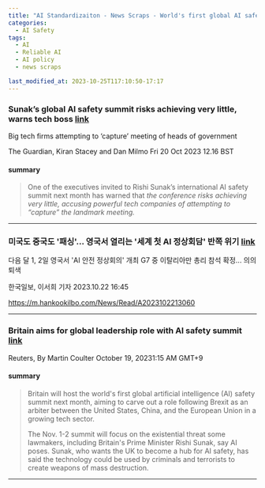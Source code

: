 ```yaml
---
title: "AI Standardizaiton - News Scraps - World's first global AI safety summit"
categories:
  - AI Safety
tags:
  - AI
  - Reliable AI
  - AI policy
  - news scraps

last_modified_at: 2023-10-25T117:10:50-17:17
---
```


### Sunak’s global AI safety summit risks achieving very little, warns tech boss [link](https://www.theguardian.com/technology/2023/oct/20/rishi-sunak-global-ai-safety-summit-connor-leahy)

Big tech firms attempting to ‘capture’ meeting of heads of government

The Guardian, Kiran Stacey and Dan Milmo
Fri 20 Oct 2023 12.16 BST


#### summary
> One of the executives invited to Rishi Sunak’s international AI safety summit next month has warned that <em> the conference risks achieving very little, accusing powerful tech companies of attempting to “capture” the landmark meeting. </em>


---

###  미국도 중국도 '패싱'... 영국서 열리는 '세계 첫 AI 정상회담' 반쪽 위기 [link](https://www.reuters.com/technology/britain-aims-global-leadership-role-with-ai-safety-summit-2023-10-18/)

다음 달 1, 2일 영국서 'AI 안전 정상회의' 개최
G7 중 이탈리아만 총리 참석 확정... 의의 퇴색

한국일보, 이서희 기자
2023.10.22 16:45

https://m.hankookilbo.com/News/Read/A2023102213060



---

### Britain aims for global leadership role with AI safety summit [link](https://www.reuters.com/technology/britain-aims-global-leadership-role-with-ai-safety-summit-2023-10-18/)

Reuters, By Martin Coulter
October 19, 20231:15 AM GMT+9



#### summary
> Britain will host the world's first global artificial intelligence (AI) safety summit next month, aiming to carve out a role following Brexit as an arbiter between the United States, China, and the European Union in a growing tech sector.
> 
> The Nov. 1-2 summit will focus on the existential threat some lawmakers, including Britain's Prime Minister Rishi Sunak, say AI poses. Sunak, who wants the UK to become a hub for AI safety, has said the technology could be used by criminals and terrorists to create weapons of mass destruction.

_______________
